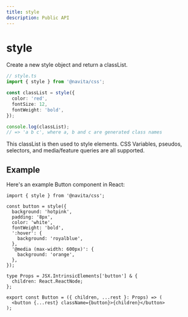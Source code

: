 ```yaml
---
title: style
description: Public API
---
```


# style

Create a new style object and return a classList.

```ts compile
// style.ts
import { style } from '@navita/css';

const classList = style({
  color: 'red',
  fontSize: 12,
  fontWeight: 'bold',
});

console.log(classList);
// => 'a b c', where a, b and c are generated class names
```

This classList is then used to style elements.
CSS Variables, pseudos, selectors, and media/feature queries are all supported.

## Example

Here's an example Button component in React:

```tsx compile filename=button.tsx
import { style } from '@navita/css';

const button = style({
  background: 'hotpink',
  padding: '8px',
  color: 'white',
  fontWeight: 'bold',
  ':hover': {
    background: 'royalblue',
  },
  '@media (max-width: 600px)': {
    background: 'orange',
  },
});

type Props = JSX.IntrinsicElements['button'] & { 
  children: React.ReactNode;
};

export const Button = ({ children, ...rest }: Props) => (
  <button {...rest} className={button}>{children}</button>
);
```

